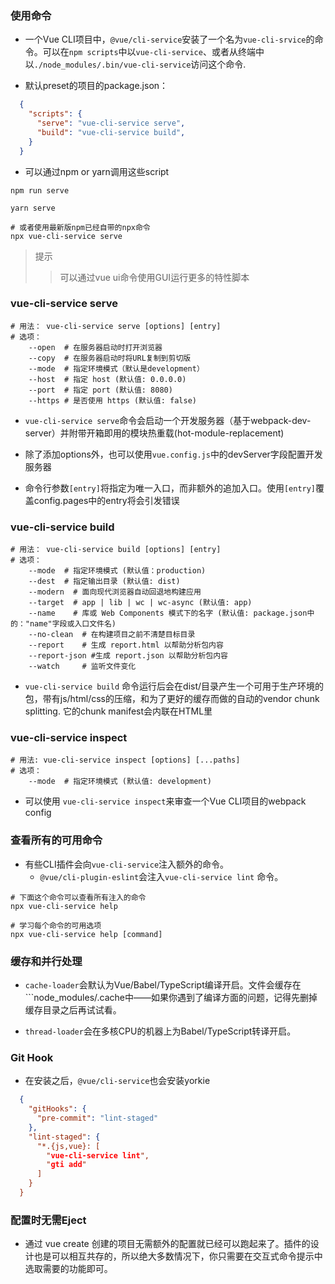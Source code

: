 ### 使用命令
- 一个Vue CLI项目中，```@vue/cli-service```安装了一个名为```vue-cli-srvice```的命令。可以在```npm scripts```中以```vue-cli-service```、或者从终端中以```./node_modules/.bin/vue-cli-service```访问这个命令.

- 默认preset的项目的package.json：
```json
  {
    "scripts": {
      "serve": "vue-cli-service serve",
      "build": "vue-cli-service build",
    }
  }
```
- 可以通过npm or yarn调用这些script
```shell
npm run serve

yarn serve

# 或者使用最新版npm已经自带的npx命令
npx vue-cli-service serve
```

> 提示
>> 可以通过vue ui命令使用GUI运行更多的特性脚本

### vue-cli-service serve
```shell
# 用法： vue-cli-service serve [options] [entry]
# 选项：
    --open  # 在服务器启动时打开浏览器
    --copy  # 在服务器启动时将URL复制到剪切版
    --mode  # 指定环境模式（默认是development）
    --host  # 指定 host (默认值: 0.0.0.0)
    --port  # 指定 port (默认值: 8080)
    --https # 是否使用 https (默认值: false)
```
- ```vue-cli-service serve```命令会启动一个开发服务器（基于webpack-dev-server）并附带开箱即用的模块热重载(hot-module-replacement)

- 除了添加options外，也可以使用```vue.config.js```中的devServer字段配置开发服务器

- 命令行参数```[entry]```将指定为唯一入口，而非额外的追加入口。使用```[entry]```覆盖config.pages中的entry将会引发错误

### vue-cli-service build
```shell
# 用法： vue-cli-service build [options] [entry]
# 选项：
    --mode  # 指定环境模式 (默认值：production)
    --dest  # 指定输出目录 (默认值: dist)
    --modern  # 面向现代浏览器自动回退地构建应用
    --target  # app | lib | wc | wc-async (默认值: app)
    --name    # 库或 Web Components 模式下的名字 (默认值: package.json中的："name"字段或入口文件名)
    --no-clean  # 在构建项目之前不清楚目标目录
    --report    # 生成 report.html 以帮助分析包内容
    --report-json #生成 report.json 以帮助分析包内容
    --watch     # 监听文件变化
```

- ```vue-cli-service build``` 命令运行后会在dist/目录产生一个可用于生产环境的包，带有js/html/css的压缩，和为了更好的缓存而做的自动的vendor chunk splitting. 它的chunk manifest会内联在HTML里

### vue-cli-service inspect
```shell
# 用法: vue-cli-service inspect [options] [...paths]
# 选项：
    --mode  # 指定环境模式 (默认值: development)
```
- 可以使用 ```vue-cli-service inspect```来审查一个Vue CLI项目的webpack config

### 查看所有的可用命令
- 有些CLI插件会向```vue-cli-service```注入额外的命令。
  - ```@vue/cli-plugin-eslint```会注入```vue-cli-service lint``` 命令。

```shell
# 下面这个命令可以查看所有注入的命令
npx vue-cli-service help

# 学习每个命令的可用选项
npx vue-cli-service help [command]
```

### 缓存和并行处理
* ```cache-loader```会默认为Vue/Babel/TypeScript编译开启。文件会缓存在```node_modules/.cache中——如果你遇到了编译方面的问题，记得先删掉缓存目录之后再试试看。

* ```thread-loader```会在多核CPU的机器上为Babel/TypeScript转译开启。

### Git Hook
- 在安装之后，```@vue/cli-service```也会安装yorkie
```json
  {
    "gitHooks": {
      "pre-commit": "lint-staged"
    },
    "lint-staged": {
      "*.{js,vue}: [
        "vue-cli-service lint",
        "gti add"
      ]
    }
  }
```

### 配置时无需Eject
- 通过 vue create 创建的项目无需额外的配置就已经可以跑起来了。插件的设计也是可以相互共存的，所以绝大多数情况下，你只需要在交互式命令提示中选取需要的功能即可。